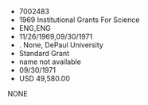* 7002483
* 1969 Institutional Grants For Science
* ENG,ENG
* 11/26/1969,09/30/1971
*  . None, DePaul University
* Standard Grant
*   name not available
* 09/30/1971
* USD 49,580.00

NONE